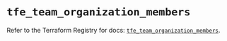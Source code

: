 # `tfe_team_organization_members`

Refer to the Terraform Registry for docs: [`tfe_team_organization_members`](https://registry.terraform.io/providers/hashicorp/tfe/0.51.1/docs/resources/team_organization_members).

